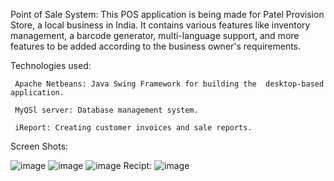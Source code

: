 Point of Sale System:
 This POS application is being made for Patel Provision Store, a local business in India. It contains various features like inventory management, a barcode generator, multi-language support, and more features to be added according to the business owner's requirements.

Technologies used:
 
     Apache Netbeans: Java Swing Framework for building the  desktop-based application.
     
     MyQSl server: Database management system.
     
     iReport: Creating customer invoices and sale reports.

 Screen Shots:

 ![image](https://github.com/user-attachments/assets/ac1755c8-e62a-4d3a-bf74-9705ed865b19)
![image](https://github.com/user-attachments/assets/ead6941e-2917-4e09-98a4-80e37778e927)
![image](https://github.com/user-attachments/assets/1686a64c-a0ed-4e4e-9acd-e660bd405181)
Recipt:
![image](https://github.com/user-attachments/assets/06e4632e-5d43-421c-9817-e1ba8468e6f9)
